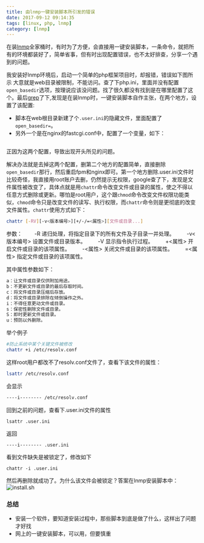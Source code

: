 ```yaml
---
title: 由lnmp一键安装脚本所引发的错误
date: 2017-09-12 09:14:35
tags: [linux, php, lnmp]
category: [lnmp]
---
```


在装[lnmp](https://lnmp.org/)全家桶时，有时为了方便，会直接用一键安装脚本，一条命令，就把所有的环境都装好了，简单省事，但有时出现配置错误，也不太好排查，分享一个遇到的问题。
<!--more-->


我安装好lnmp环境后，启动一个简单的php框架项目时，却报错，错误如下图所示
大意就是web目录被限制，不能访问。查了下php.ini，里面并没有配置`open_basedir`选项，按理说应该没问题。找了很久都没有找到是在哪里配置了这个。最后[grep](http://www.xujimmy.com/blog/2016/11/16/linux-grep.html)了下,发现是在装lnmp时，一键安装脚本自作主张，在两个地方，设置了该配置:
* 脚本在web根目录新建了个`.user.ini`的隐藏文件，里面配置了`open_basedir=`。
* 另外一个是在nginx的fastcgi.conf中，配置了一个变量，如下：
```

```
正因为这两个配置，导致出现开头所见的问题。

解决办法就是去掉这两个配置，删第二个地方的配置简单，直接删除`open_basedir`那行，然后重启fpm和nginx即可。第一个地方删除.user.ini文件时比较奇怪，我直接用root账户去删，仍然提示无权限，google查了下，发现是文件属性被改变了，具体点就是用`chattr`命令改变文件或目录的属性，使之不得以任意方式删除或更新。哪怕是root用户，这个跟`chmod`命令改变文件权限功能类似，`chmod`命令只是改变文件的读写、执行权限，而`chattr`命令则是更彻底的改变文件属性。`chattr`使用方式如下：
```bash
chattr [-RV][-v<版本编号>][+/-/=<属性>][文件或目录...]
```
参数：
　　-R 递归处理，将指定目录下的所有文件及子目录一并处理。
　　-v<版本编号> 设置文件或目录版本。
　　-V 显示指令执行过程。
　　+<属性> 开启文件或目录的该项属性。
　　-<属性> 关闭文件或目录的该项属性。
　　=<属性> 指定文件或目录的该项属性。

其中属性参数如下：
```bash
a：让文件或目录仅供附加用途。
b：不更新文件或目录的最后存取时间。
c：将文件或目录压缩后存放。
d：将文件或目录排除在倾倒操作之外。
i：不得任意更动文件或目录。
s：保密性删除文件或目录。
S：即时更新文件或目录。
u：预防以外删除。
```
举个例子
```bash
#防止系统中某个关键文件被修改
chattr +i /etc/resolv.conf
```
这样root用户都改不了resolv.conf文件了，查看下该文件的属性：
```bash
lsattr /etc/resolv.conf
```
会显示
```bash
----i-------- /etc/resolv.conf
```

回到之前的问题，查看下.user.ini文件的属性
```
lsattr .user.ini
```
返回
```
----i-------- .user.ini
```
看到文件缺失是被锁定了，修改如下
```
chattr -i .user.ini
```
然后再删除就成功了。为什么该文件会被锁定？答案在lnmp安装脚本中：
![install.sh](/images/chattr.jpg)

### 总结

* 安装一个软件，要知道安装过程中，那些脚本到底是做了什么，这样出了问题才好找
* 网上的一键安装脚本，可以用，但要慎重
